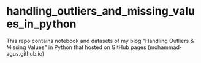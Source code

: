 # handling_outliers_and_missing_values_in_python
This repo contains notebook and datasets of my blog "Handling Outliers &amp; Missing Values" in Python that hosted on GitHub pages (mohammad-agus.github.io)
